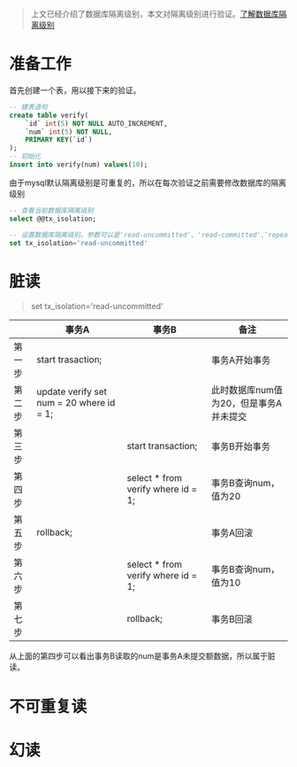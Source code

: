 > 上文已经介绍了数据库隔离级别，本文对隔离级别进行验证。[了解数据库隔离级别](MySQL数据库隔离级别.md)
# 准备工作
首先创建一个表，用以接下来的验证。
```sql
-- 建表语句
create table verify(
    `id` int(5) NOT NULL AUTO_INCREMENT,
    `num` int(5) NOT NULL,
    PRIMARY KEY(`id`)
);
-- 初始化
insert into verify(num) values(10);
```
由于mysql默认隔离级别是可重复的，所以在每次验证之前需要修改数据库的隔离级别
```sql
-- 查看当前数据库隔离级别
select @@tx_isolation;

-- 设置数据库隔离级别。参数可以是'read-uncommitted'、'read-committed'、’repeatable-read‘、’serializable‘
set tx_isolation='read-uncommitted'
```
# 脏读
> set tx_isolation='read-uncommitted'  

||事务A|事务B|备注|
|-|-|-|-|
|第一步|start trasaction;||事务A开始事务|
|第二步|update verify set num = 20 where id = 1;||此时数据库num值为20，但是事务A并未提交|
|第三步||start transaction;|事务B开始事务|
|第四步||select * from verify where id = 1;|事务B查询num，值为20|
|第五步|rollback;||事务A回滚|
|第六步||select * from verify where id = 1;|事务B查询num，值为10|
|第七步||rollback;|事务B回滚|
从上面的第四步可以看出事务B读取的num是事务A未提交额数据，所以属于脏读。
# 不可重复读
# 幻读